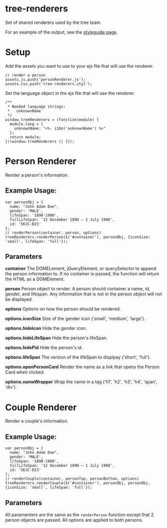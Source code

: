 tree-renderers
==============

Set of shared renderers used by the tree team.

For an example of the output, see the [styleguide page](https://familysearch.org/tree/styleguide#person-information).

Setup
======

Add the assets you want to use to your ejs file that will use the renderer.

    // render a person
    assets.js.push('personRenderer.js');
    assets.css.push('tree-renderers.styl');

Set the language object in the ejs file that will use the renderer.

    /**
     * Needed language strings:
     *   unknownName
     */
    window.treeRenderers = (function(module) {
      module.lang = {
        unknownName: "<%- i18n('unknownName') %>"
      };
      return module;
    })(window.treeRenderers || {});

Person Renderer
===============================

Render a person's information.

Example Usage:
--------------

    var personObj = {
      name: "John Adam Doe",
      gender: 'MALE',
      lifeSpan: '1890-1900',
      fullLifeSpan: '12 December 1890 – 1 July 1900',
      id: 'SKJC-D23'
    };
    // renderPerson(container, person, options)
    treeRenderers.renderPerson($('#container'), personObj, {iconSize: 'small', lifeSpan: 'full'});

Parameters
----------

**container** The DOMELement, jQueryElement, or querySelector to append the person information to. If no container is passed, the function will return the HTML as a DOMElement.

**person** Person object to render. A person should container a name, id, gender, and lifespan. Any information that is not in the person object will not be displayed.

**options** Options on how the person should be rendered.

**options.iconSize** Size of the gender icon ('small', 'medium', 'large').

**options.hideIcon** Hide the gender icon.

**options.hideLifeSpan** Hide the person's lifeSpan.

**options.hidePid** Hide the person's id.

**options.lifeSpan** The version of the lifeSpan to displpay ('short', 'full').

**options.openPersonCard** Render the name as a link that opens the Person Card when clicked.

**options.nameWrapper** Wrap the name in a tag ('h1', 'h2', 'h3', 'h4', 'span', 'div').


Couple Renderer
===============================

Render a couple's information.

Example Usage:
--------------

    var personObj = {
      name: "John Adam Doe",
      gender: 'MALE',
      lifeSpan: '1890-1900',
      fullLifeSpan: '12 December 1890 – 1 July 1900',
      id: 'SKJC-D23'
    };
    // renderCouple(container, personTop, personBottom, options)
    treeRenderers.renderCouple($('#container'), personObj, personObj, {iconSize: 'small', lifeSpan: 'full'});

Parameters
----------

All paramenters are the same as the `renderPerson` function except that 2 person objects are passed. All options are applied to both persons.
